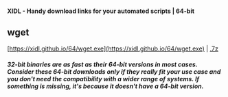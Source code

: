 #### XIDL - Handy download links for your automated scripts | 64-bit

## wget
[https://xidl.github.io/64/wget.exe](https://xidl.github.io/64/wget.exe) | [.7z](https://xidl.github.io/64/wget.7z)

##### 32-bit binaries are as fast as their 64-bit versions in most cases. Consider these 64-bit downloads only if they really fit your use case and you don't need the compatibility with a wider range of systems. If something is missing, it's because it doesn't have a 64-bit version.
